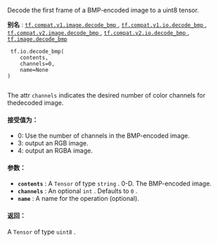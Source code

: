 Decode the first frame of a BMP-encoded image to a uint8 tensor.

**别名** : [ `tf.compat.v1.image.decode_bmp` ](/api_docs/python/tf/io/decode_bmp), [ `tf.compat.v1.io.decode_bmp` ](/api_docs/python/tf/io/decode_bmp), [ `tf.compat.v2.image.decode_bmp` ](/api_docs/python/tf/io/decode_bmp), [ `tf.compat.v2.io.decode_bmp` ](/api_docs/python/tf/io/decode_bmp), [ `tf.image.decode_bmp` ](/api_docs/python/tf/io/decode_bmp)

```
 tf.io.decode_bmp(
    contents,
    channels=0,
    name=None
)
 
```

The attr  `channels`  indicates the desired number of color channels for thedecoded image.

#### 接受值为：
- 0: Use the number of channels in the BMP-encoded image.
- 3: output an RGB image.
- 4: output an RGBA image.


#### 参数：
- **`contents`** : A  `Tensor`  of type  `string` . 0-D.  The BMP-encoded image.
- **`channels`** : An optional  `int` . Defaults to  `0` .
- **`name`** : A name for the operation (optional).


#### 返回：
A  `Tensor`  of type  `uint8` .

